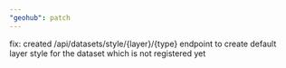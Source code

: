 ```yaml
---
"geohub": patch
---
```


fix: created /api/datasets/style/{layer}/{type} endpoint to create default layer style for the dataset which is not registered yet
